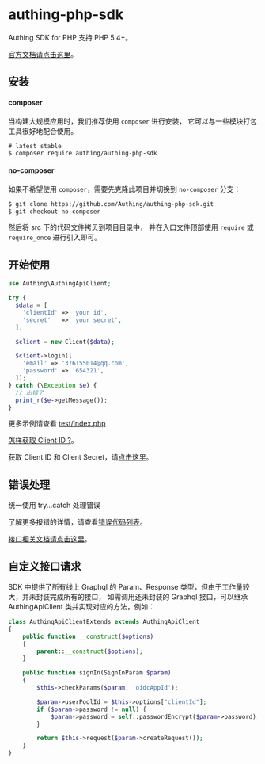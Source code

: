 # authing-php-sdk

Authing SDK for PHP 支持 PHP 5.4+。

[官方文档请点击这里](https://docs.authing.cn)。

## 安装

#### composer

当构建大规模应用时，我们推荐使用 `composer` 进行安装， 它可以与一些模块打包工具很好地配合使用。

```shell
# latest stable
$ composer require authing/authing-php-sdk
```

#### no-composer

如果不希望使用 `composer`，需要先克隆此项目并切换到 `no-composer` 分支：

```bash
$ git clone https://github.com/Authing/authing-php-sdk.git
$ git checkout no-composer
```

然后将 src 下的代码文件拷贝到项目目录中，
并在入口文件顶部使用 `require` 或 `require_once` 进行引入即可。

## 开始使用

```php
use Authing\AuthingApiClient;

try {
  $data = [
    'clientId' => 'your id',
    'secret'   => 'your secret',
  ];

  $client = new Client($data);

  $client->login([
    'email' => '376155014@qq.com',
    'password' => '654321',
  ]);
} catch (\Exception $e) {
  // 出错了
  print_r($e->getMessage());
}
```

更多示例请查看 [test/index.php](./test/index.php)

[怎样获取 Client ID ?](https://docs.authing.cn/#/quick_start/howto)。

获取 Client ID 和 Client Secret，请[点击这里](https://docs.authing.cn/#/quick_start/howto)。

## 错误处理

统一使用 try...catch 处理错误

了解更多报错的详情，请查看[错误代码列表](https://docs.authing.cn/#/quick_start/error_code)。

[接口相关文档请点击这里](https://docs.authing.cn/sdk/open-graphql.html)。

## 自定义接口请求

SDK 中提供了所有线上 Graphql 的 Param、Response 类型，但由于工作量较大，并未封装完成所有的接口，
如需调用还未封装的 Graphql 接口，可以继承 AuthingApiClient 类并实现对应的方法，例如：

```php
class AuthingApiClientExtends extends AuthingApiClient
{
    public function __construct($options)
    {
        parent::__construct($options);
    }

    public function signIn(SignInParam $param)
    {
        $this->checkParams($param, 'oidcAppId');

        $param->userPoolId = $this->options["clientId"];
        if ($param->password != null) {
            $param->password = self::passwordEncrypt($param->password);
        }

        return $this->request($param->createRequest());
    }
}
```

